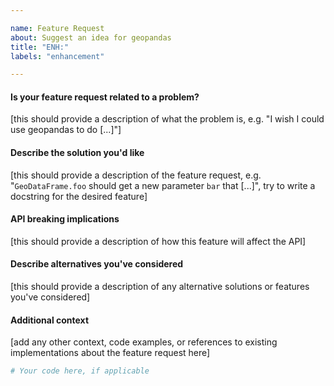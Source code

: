 ```yaml
---

name: Feature Request
about: Suggest an idea for geopandas
title: "ENH:"
labels: "enhancement"

---
```


#### Is your feature request related to a problem?

[this should provide a description of what the problem is, e.g. "I wish I could use geopandas to do [...]"]

#### Describe the solution you'd like

[this should provide a description of the feature request, e.g. "`GeoDataFrame.foo` should get a new parameter `bar` that [...]", try to write a docstring for the desired feature]

#### API breaking implications

[this should provide a description of how this feature will affect the API]

#### Describe alternatives you've considered

[this should provide a description of any alternative solutions or features you've considered]

#### Additional context

[add any other context, code examples, or references to existing implementations about the feature request here]

```python
# Your code here, if applicable

```

